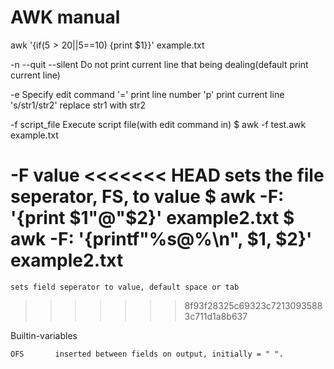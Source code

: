 AWK manual
==========

awk '{if($5>20||$5==10) {print $1}}' example.txt

-n --quit --silent
	Do not print current line that being dealing(default print current line)

-e
	Specify edit command
	'='  print line number
	'p'  print current line
	's/str1/str2'  replace str1 with str2

-f script_file
	Execute script file(with edit command in)
	$ awk -f test.awk example.txt

-F value
<<<<<<< HEAD
	sets the file seperator, FS, to value
	$ awk -F: '{print $1"@"$2}' example2.txt
	$ awk -F: '{printf"%s@%\n", $1, $2}' example2.txt
=======
	sets field seperator to value, default space or tab

>>>>>>> 8f93f28325c69323c72130935883c711d1a8b637

Builtin-variables

	OFS       inserted between fields on output, initially = " ".

